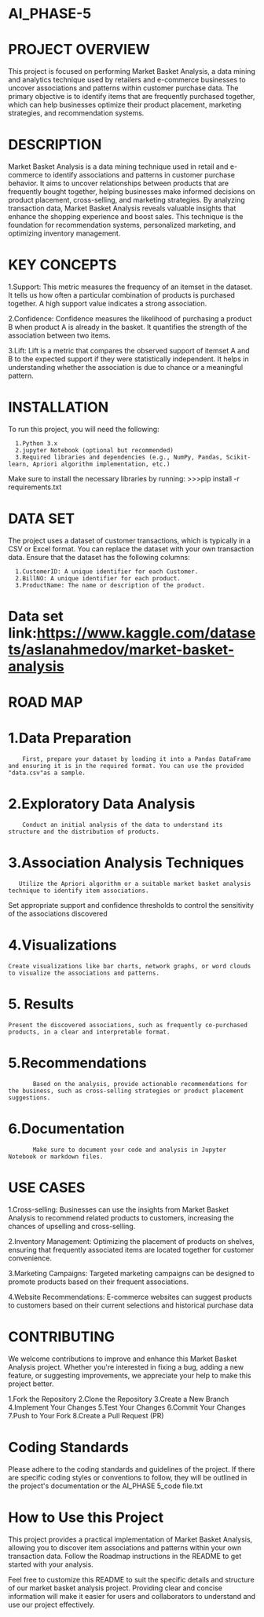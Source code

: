 # AI_PHASE-5

# PROJECT OVERVIEW
 This project is focused on performing Market Basket Analysis, a data mining and analytics technique used by retailers and e-commerce businesses to uncover associations and patterns within customer purchase data. The primary objective is to identify items that are frequently purchased together, which can help businesses optimize their product placement, marketing strategies, and recommendation systems.

# DESCRIPTION
 Market Basket Analysis is a data mining technique used in retail and e-commerce to identify associations and patterns in customer purchase behavior. It aims to uncover relationships between products that are frequently bought together, helping businesses make informed decisions on product placement, cross-selling, and marketing strategies. By analyzing transaction data, Market Basket Analysis reveals valuable insights that enhance the shopping experience and boost sales. This technique is the foundation for recommendation systems, personalized marketing, and optimizing inventory management.

# KEY CONCEPTS
   1.Support: This metric measures the frequency of an itemset in the dataset. It tells us how often a particular combination of products is purchased together. A high support value indicates a strong association.

   2.Confidence: Confidence measures the likelihood of purchasing a product B when product A is already in the basket. It quantifies the strength of the association between two items.

   3.Lift: Lift is a metric that compares the observed support of itemset A and B to the expected support if they were statistically independent. It helps in understanding whether the association is due to chance or a meaningful pattern.
   

# INSTALLATION
 To run this project, you will need the following:

      1.Python 3.x
      2.jupyter Notebook (optional but recommended)
      3.Required libraries and dependencies (e.g., NumPy, Pandas, Scikit-learn, Apriori algorithm implementation, etc.)
Make sure to install the necessary libraries by running:
      >>>pip install -r requirements.txt
      
# DATA SET
 The project uses a dataset of customer transactions, which is typically in a CSV or Excel format. You can replace the dataset with your own transaction data. Ensure that the dataset has the following columns:

      1.CustomerID: A unique identifier for each Customer.
      2.BillNO: A unique identifier for each product.
      3.ProductName: The name or description of the product.
      
   #  Data set link:https://www.kaggle.com/datasets/aslanahmedov/market-basket-analysis


# ROAD MAP

  # 1.Data Preparation
        First, prepare your dataset by loading it into a Pandas DataFrame and ensuring it is in the required format. You can use the provided "data.csv"as a sample.
        
  # 2.Exploratory Data Analysis
        Conduct an initial analysis of the data to understand its structure and the distribution of products.

  # 3.Association Analysis Techniques
       Utilize the Apriori algorithm or a suitable market basket analysis technique to identify item associations.
Set appropriate support and confidence thresholds to control the sensitivity of the associations discovered

  # 4.Visualizations
    Create visualizations like bar charts, network graphs, or word clouds to visualize the associations and patterns.
    
  # 5. Results
    Present the discovered associations, such as frequently co-purchased products, in a clear and interpretable format.

  # 5.Recommendations
           Based on the analysis, provide actionable recommendations for the business, such as cross-selling strategies or product placement suggestions.

  # 6.Documentation
           Make sure to document your code and analysis in Jupyter Notebook or markdown files. 
           
           
# USE CASES
   1.Cross-selling: Businesses can use the insights from Market Basket Analysis to recommend related products to customers, increasing the chances of upselling and cross-selling.

   2.Inventory Management: Optimizing the placement of products on shelves, ensuring that frequently associated items are located together for customer convenience.

   3.Marketing Campaigns: Targeted marketing campaigns can be designed to promote products based on their frequent associations.

   4.Website Recommendations: E-commerce websites can suggest products to customers based on their current selections and historical purchase data

   
# CONTRIBUTING
  We welcome contributions to improve and enhance this Market Basket Analysis project. Whether you're interested in fixing a bug, adding a new feature, or suggesting improvements, we appreciate your help to make this project better.
  
   1.Fork the Repository
   2.Clone the Repository
   3.Create a New Branch
   4.Implement Your Changes
   5.Test Your Changes
   6.Commit Your Changes
   7.Push to Your Fork
   8.Create a Pull Request (PR)

# Coding Standards
  Please adhere to the coding standards and guidelines of the project. If there are specific coding styles or conventions to follow, they will be outlined in the project's documentation or the AI_PHASE 5_code file.txt
           
# How to Use this Project
 This project provides a practical implementation of Market Basket Analysis, allowing you to discover item associations and patterns within your own transaction data. Follow the Roadmap instructions in the README to get started with your analysis.

Feel free to customize this README to suit the specific details and structure of our  market basket analysis project. Providing clear and concise information will make it easier for users and collaborators to understand and use our project effectively.







